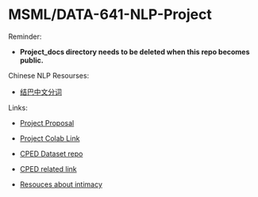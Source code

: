# MSML/DATA-641-NLP-Project

Reminder:

- **Project_docs directory needs to be deleted when this repo becomes public.**

Chinese NLP Resourses:
- [结巴中文分词](https://github.com/fxsjy/jieba)

Links:

- [Project Proposal](https://docs.google.com/document/d/1PnuveHxljuH2OfjHf2oSuKAbgnQdw0kBgYtKXEAYwPY/edit)


- [Project Colab Link](https://colab.research.google.com/drive/1ECIhWUU75WMnlU4zvOqd7ZBX38YLyiDb?usp=sharing)

- [CPED Dataset repo](https://github.com/scutcyr/CPED)
- [CPED related link](https://www.luge.ai/#/luge/dataDetail?id=41)


- [Resouces about intimacy](https://sites.google.com/umich.edu/semeval-2023-tweet-intimacy/home)
